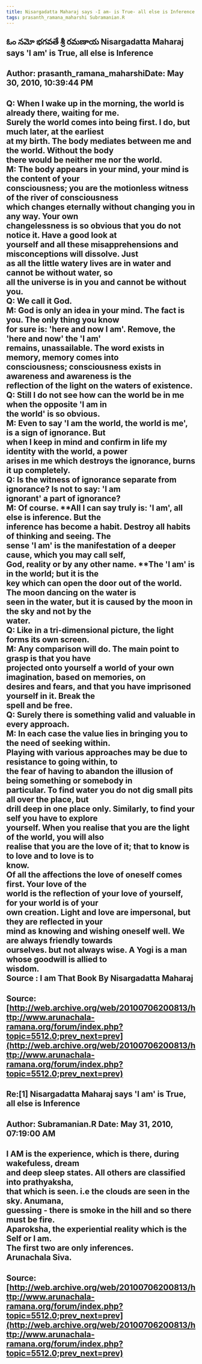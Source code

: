 ```yaml
--- 
title: Nisargadatta Maharaj says -I am- is True- all else is Inference   
tags: prasanth_ramana_maharshi Subramanian.R  
---  
```

## ఓం నమో భగవతే శ్రీ రమణాయ Nisargadatta Maharaj says 'I am' is True, all else is Inference  
Author: prasanth_ramana_maharshiDate: May 30, 2010, 10:39:44 PM  
---  
Q: When I wake up in the morning, the world is already there, waiting for me.  
Surely the world comes into being first. I do, but much later, at the earliest  
at my birth. The body mediates between me and the world. Without the body  
there would be neither me nor the world.   
M: The body appears in your mind, your mind is the content of your  
consciousness; you are the motionless witness of the river of consciousness  
which changes eternally without changing you in any way. Your own  
changelessness is so obvious that you do not notice it. Have a good look at  
yourself and all these misapprehensions and misconceptions will dissolve. Just  
as all the little watery lives are in water and cannot be without water, so  
all the universe is in you and cannot be without you.   
Q: We call it God.   
M: God is only an idea in your mind. The fact is you. The only thing you know  
for sure is: 'here and now I am'. Remove, the 'here and now' the 'I am'  
remains, unassailable. **The word exists in memory, memory comes into  
consciousness; consciousness exists in awareness and awareness is the  
reflection of the light on the waters of existence.**   
Q: Still I do not see how can the world be in me when the opposite 'I am in  
the world' is so obvious.   
M: Even to say 'I am the world, the world is me', is a sign of ignorance. But  
when I keep in mind and confirm in life my identity with the world, a power  
arises in me which destroys the ignorance, burns it up completely.   
Q: Is the witness of ignorance separate from ignorance? Is not to say: 'I am  
ignorant' a part of ignorance?   
M: Of course. **All I can say truly is: 'I am', all else is inference. But the  
inference has become a habit. Destroy all habits of thinking and seeing. The  
sense 'I am' is the manifestation of a deeper cause, which you may call self,  
God, reality or by any other name. **The 'I am' is in the world; but it is the  
key which can open the door out of the world. The moon dancing on the water is  
seen in the water, but it is caused by the moon in the sky and not by the  
water.   
Q: Like in a tri-dimensional picture, the light forms its own screen.   
M: Any comparison will do. **The main point to grasp is that you have  
projected onto yourself a world of your own imagination, based on memories, on  
desires and fears, and that you have imprisoned yourself in it. Break the  
spell and be free.**   
Q: Surely there is something valid and valuable in every approach.   
M: In each case the value lies in bringing you to the need of seeking within.  
Playing with various approaches may be due to resistance to going within, to  
the fear of having to abandon the illusion of being something or somebody in  
particular. To find water you do not dig small pits all over the place, but  
drill deep in one place only. Similarly, to find your self you have to explore  
yourself. When you realise that you are the light of the world, you will also  
realise that you are the love of it; that to know is to love and to love is to  
know.   
 **Of all the affections the love of oneself comes first. Your love of the  
world is the reflection of your love of yourself, for your world is of your  
own creation. Light and love are impersonal, but they are reflected in your  
mind as knowing and wishing oneself well.** We are always friendly towards  
ourselves. but not always wise. A Yogi is a man whose goodwill is allied to  
wisdom.   
 **Source** : I am That Book By Nisargadatta Maharaj
 ---  
Source:[http://web.archive.org/web/20100706200813/http://www.arunachala-ramana.org/forum/index.php?topic=5512.0;prev_next=prev](http://web.archive.org/web/20100706200813/http://www.arunachala-ramana.org/forum/index.php?topic=5512.0;prev_next=prev)   
---  

## Re:[1] Nisargadatta Maharaj says 'I am' is True, all else is Inference  
Author: Subramanian.R       Date: May 31, 2010, 07:19:00 AM  
---  
I AM is the experience, which is there, during wakefuless, dream   
and deep sleep states. All others are classified into prathyaksha,   
that which is seen. i.e the clouds are seen in the sky. Anumana,   
guessing - there is smoke in the hill and so there must be fire.   
Aparoksha, the experiential reality which is the Self or I am.   
The first two are only inferences.   
Arunachala Siva.
 ---  
Source:[http://web.archive.org/web/20100706200813/http://www.arunachala-ramana.org/forum/index.php?topic=5512.0;prev_next=prev](http://web.archive.org/web/20100706200813/http://www.arunachala-ramana.org/forum/index.php?topic=5512.0;prev_next=prev)   
---  

